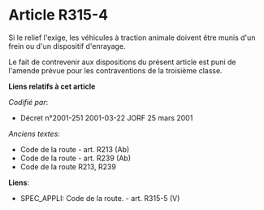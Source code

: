 # Article R315-4

Si le relief l'exige, les véhicules à traction animale doivent être munis d'un frein ou d'un dispositif d'enrayage.

Le fait de contrevenir aux dispositions du présent article est puni de l'amende prévue pour les contraventions de la
troisième classe.

**Liens relatifs à cet article**

_Codifié par_:

  - Décret n°2001-251 2001-03-22 JORF 25 mars 2001

_Anciens textes_:

  - Code de la route - art. R213 (Ab)
  - Code de la route - art. R239 (Ab)
  - Code de la route R213, R239

**Liens**:

  - SPEC_APPLI: Code de la route. - art. R315-5 (V)
